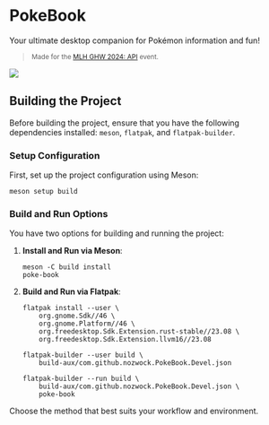 # PokeBook

Your ultimate desktop companion for Pokémon information and fun!
> <small>Made for the [MLH GHW 2024: API](https://ghw.mlh.io/) event.</small>

![](https://github.com/nozwock/poke-book/assets/57829219/6a10cdcc-6095-4365-b2f9-f224c8382b1b)

## Building the Project

Before building the project, ensure that you have the following dependencies installed: `meson`, `flatpak`, and `flatpak-builder`.

### Setup Configuration

First, set up the project configuration using Meson:

```shell
meson setup build
```

### Build and Run Options

You have two options for building and running the project:

1. **Install and Run via Meson**:
    ```shell
    meson -C build install
    poke-book
    ```

2. **Build and Run via Flatpak**:
    ```shell
    flatpak install --user \
        org.gnome.Sdk//46 \
        org.gnome.Platform//46 \
        org.freedesktop.Sdk.Extension.rust-stable//23.08 \
        org.freedesktop.Sdk.Extension.llvm16//23.08

    flatpak-builder --user build \
        build-aux/com.github.nozwock.PokeBook.Devel.json

    flatpak-builder --run build \
        build-aux/com.github.nozwock.PokeBook.Devel.json \
        poke-book
    ```

Choose the method that best suits your workflow and environment.
